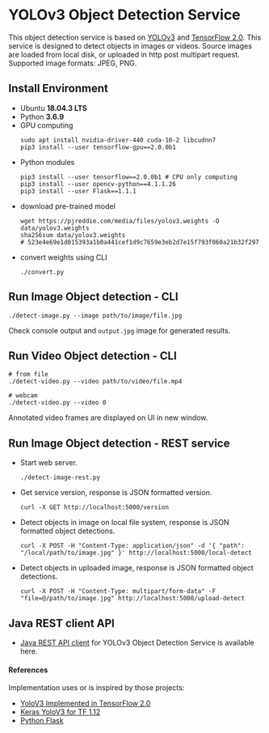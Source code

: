 # YOLOv3 Object Detection Service
This object detection service is based on [YOLOv3](https://pjreddie.com/darknet/yolo/) 
and [TensorFlow 2.0](https://www.tensorflow.org/guide/effective_tf2).
This service is designed to detect objects in images or videos. 
Source images are loaded from local disk, or uploaded in http post multipart request.
Supported image formats: JPEG, PNG.

## Install Environment
* Ubuntu __18.04.3 LTS__
* Python __3.6.9__
* GPU computing
  ```
  sudo apt install nvidia-driver-440 cuda-10-2 libcudnn7
  pip3 install --user tensorflow-gpu==2.0.0b1
  ```
* Python modules
  ```
  pip3 install --user tensorflow==2.0.0b1 # CPU only computing
  pip3 install --user opencv-python==4.1.1.26
  pip3 install --user Flask==1.1.1
  ``` 
* download pre-trained model
  ```
  wget https://pjreddie.com/media/files/yolov3.weights -O data/yolov3.weights
  sha256sum data/yolov3.weights
  # 523e4e69e1d015393a1b0a441cef1d9c7659e3eb2d7e15f793f060a21b32f297
  ```
* convert weights using CLI
  ```
  ./convert.py
  ```  

## Run Image Object detection - CLI  
```
./detect-image.py --image path/to/image/file.jpg
```
Check console output and ``output.jpg`` image for generated results.

## Run Video Object detection - CLI
```
# from file
./detect-video.py --video path/to/video/file.mp4

# webcam
./detect-video.py --video 0
```
Annotated video frames are displayed on UI in new window.

## Run Image Object detection - REST service
* Start web server. 
  ```
  ./detect-image-rest.py 
  ```
* Get service version, response is JSON formatted version.  
  ```
  curl -X GET http://localhost:5000/version
  ```
* Detect objects in image on local file system, response is JSON formatted object detections.  
  ```
  curl -X POST -H "Content-Type: application/json" -d '{ "path": "/local/path/to/image.jpg" }' http://localhost:5000/local-detect
  ```
* Detect objects in uploaded image, response is JSON formatted object detections.   
  ```
  curl -X POST -H "Content-Type: multipart/form-data" -F "file=@/path/to/image.jpg" http://localhost:5000/upload-detect
  ```

## Java REST client API
* [Java REST API client](../od-yolov3-tf2-java) for YOLOv3 Object Detection Service is available here.

#### References
Implementation uses or is inspired by those projects:
* [YoloV3 Implemented in TensorFlow 2.0](https://github.com/zzh8829/yolov3-tf2)
* [Keras YoloV3 for TF 1.12](https://github.com/qqwweee/keras-yolo3)
* [Python Flask](https://flask.palletsprojects.com/en/1.1.x/)
  